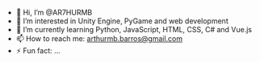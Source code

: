 - 👋 Hi, I’m @AR7HURMB
- 👀 I’m interested in Unity Engine, PyGame and web development
- 🌱 I’m currently learning Python, JavaScript, HTML, CSS, C# and Vue.js
- 📫 How to reach me: arthurmb.barros@gmail.com
- ⚡ Fun fact: ...

<!---
AR7HURMB/AR7HURMB is a ✨ special ✨ repository because its `README.md` (this file) appears on your GitHub profile.
You can click the Preview link to take a look at your changes.
--->

